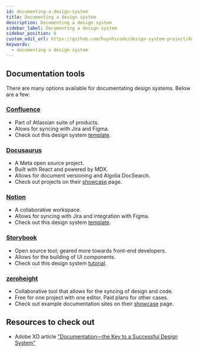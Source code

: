 ```yaml
---
id: documenting-a-design-system
title: Documenting a design system
description: Documenting a design system
sidebar_label: Documenting a design system
sidebar_position: 6
custom_edit_url: https://github.com/huynhicode/design-system-project/documenting-a-design-system.md
keywords:
  - documenting a design system
---
```


## Documentation tools

There are many options available for documentating design systems. Below are a few:

### [Confluence](https://www.atlassian.com/software/confluence)

- Part of Atlassian suite of products.
- Alows for syncing with Jira and Figma.
- Check out this design system [template](https://www.atlassian.com/software/confluence/templates/design-system).

### [Docusaurus](https://docusaurus.io/)

- A Meta open source project.
- Built with React and powered by MDX.
- Allows for document versioning and Algolia DocSearch.
- Check out projects on their [showcase](https://docusaurus.io/showcase) page.

### [Notion](https://www.notion.so/)

- A collaborative workspace.
- Allows for syncing with Jira and integration with Figma.
- Check out this design system [template](https://www.notion.so/templates/design-system).

### [Storybook](https://storybook.js.org/)

- Open source tool; geared more towards front-end developers.
- Allows for the building of UI components.
- Check out this design system [tutorial](https://storybook.js.org/tutorials/design-systems-for-developers/react/en/introduction/).

### [zeroheight](https://zeroheight.com/)

- Collaborative tool that allows for the syncing of design and code.
- Free for one project with one editor. Paid plans for other cases.
- Check out example documentation sites on their [showcase](https://zeroheight.com/showcase) page.

## Resources to check out

- Adobe XD article ["Documentation—the Key to a Successful Design System"](https://xd.adobe.com/ideas/principles/design-systems/documentation-key-to-successful-design-system/)
